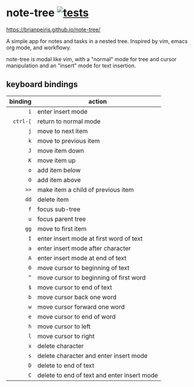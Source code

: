 # note-tree [![tests](https://github.com/brianpeiris/note-tree/actions/workflows/tests.yml/badge.svg)](https://github.com/brianpeiris/note-tree/actions/workflows/tests.yml)

https://brianpeiris.github.io/note-tree/

A simple app for notes and tasks in a nested tree. Inspired by vim, emacs org mode, and workflowy.

note-tree is modal like vim, with a "normal" mode for tree and cursor manipulation and an "insert" mode for text insertion.

## keyboard bindings

|binding|action|
|-:|-|
|`i`|enter insert mode|
|`ctrl-[`|return to normal mode|
|`j`|move to next item|
|`k`|move to previous item|
|`J`|move item down|
|`K`|move item up|
|`o`|add item below|
|`O`|add item above|
|`>>`|make item a child of previous item|
|`dd`|delete item|
|`f`|focus sub-tree|
|`u`|focus parent tree|
|`gg`|move to first item|
|`I`|enter insert mode at first word of text|
|`a`|enter insert mode after character|
|`A`|enter insert mode at end of text|
|`0`|move cursor to beginning of text|
|`^`|move cursor to beginning of first word|
|`$`|move cursor to end of text|
|`b`|move cursor back one word|
|`w`|move cursor forward one word|
|`e`|move cursor to end of word|
|`h`|move cursor to left|
|`l`|move cursor to right|
|`x`|delete character|
|`s`|delete character and enter insert mode|
|`D`|delete to end of text|
|`C`|delete to end of text and enter insert mode|
